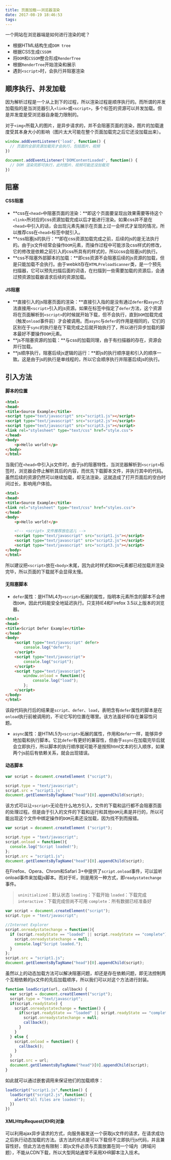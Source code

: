 ```yaml
---
title: 页面加载——浏览器渲染
date: 2017-08-19 18:46:53
tags:
---
```

一个网站在浏览器端是如何进行渲染的呢？
* 根据HTML结构生成`DOM tree`
* 根据CSS生成`CSSOM`
* 将`DOM`和`CSSOM`整合形成`RenderTree`
* 根据`RenderTree`开始渲染和展示
* 遇到`<script>`时，会执行并阻塞渲染
<!--more-->

## 顺序执行、并发加载

因为解析过程是一个从上到下的过程，所以渲染过程是顺序执行的。而所谓的并发加载指的是当浏览器引入`<link>`或`<script>`，多个标签的资源可以并发加载。但是并发度是受浏览器自身能力限制的。

对于`<img>`所载入的图片，是异步请求的，并不会阻塞页面的渲染，图片的加载速度受其本身大小的影响（图片太大可能在整个页面加载完之后它还没加载出来）。

```javascript
window.addEventListener('load', function() {
  // 页面的全部资源加载完才会执行，包括图片、视频
})

document.addEventListener('DOMContentLoaded', function() {
  // DOM 渲染完即可执行，此时图片、视频可能还没加载完
})
```

## 阻塞

#### CSS阻塞
* **css在`<head>`中阻塞页面的渲染：**即这个页面要呈现出效果需要等待这个`<link>`所对应的css资源加载完成以后才能进行渲染。如果css并不是在`<head>`中引入的话，会出现元素先展示在页面上过一会样式才呈现的情况，所以推荐css在`<head>`标签中就引入。
* **css阻塞js的执行：**即在css资源加载完成之前，后续的js的是无法执行的。由于js文件经常会操作`DOM`元素，而操作过程中可能涉及css样式的修改，它的修改是依赖之前引入的css所具有的样式的，所以css会阻塞js的执行。
* **css不阻塞外部脚本的加载：**即css资源不会阻塞后续的js资源的加载，但是只能加载不会执行。由于webkit存在`HTMLPreloadScanner`类，是一个预先扫描器，它可以预先扫描后面的词语，在扫描到一些需要加载的资源后，会通过预资源加载器请求后续的资源加载。

#### JS阻塞
* **直接引入的js阻塞页面的渲染：**直接引入指的是没有通过`defer`和`async`方法直接用`<script>`引入的js资源。如果在标签中指定了`defer`方法，这个资源将在页面解析到`<script>`的时候就开始下载，但不会执行，直到`DOM`加载完成（触发`onload`事件前）才会被调用。而`async`与`defer`的作用是相同的，它们的区别在于`sync`的执行是在下载完成之后就开始执行了，所以进行异步加载的脚本最好不要操作`DOM`元素。
* **js不阻塞资源的加载：**与css的加载同理，由于有扫描器的存在，资源会并行加载。
* **js顺序执行，阻塞后续js逻辑的运行：**即js的执行顺序是和引入的顺序一致。这是由于js的执行是单线程的，所以它会顺序执行并阻塞后续js的执行。

## 引入方法

#### 脚本的位置

```html 
<html>
<head>
<title>Source Example</title>
<script type="text/javascript" src="script1.js"></script>
<script type="text/javascript" src="script2.js"></script>
<script type="text/javascript" src="script3.js"></script>
<link rel="stylesheet" type="text/css" href="style.css">
</head>
<body>
    <p>Hello world!</p>
</body>
</html>
```
当我们在`<head>`中引入js文件时，由于js的阻塞特性，当浏览器解析到`<script>`标签时，浏览器会停止解析其后的内容，而优先下载脚本文件，并执行其中的代码。虽然后续的资源仍然可以继续加载，却无法渲染，这就造成了打开页面后的空白时间过长，影响用户体验。
```html 
<html>
<head>
<title>Source Example</title>
<link rel="stylesheet" type="text/css" href="styles.css">
</head>
<body>
    <p>Hello world!</p>

    <!-- <script> 文件推荐放在这儿 -->
    <script type="text/javascript" src="script1.js"></script>
    <script type="text/javascript" src="script2.js"></script>
    <script type="text/javascript" src="script3.js"></script>
</body>
</html>
```
所以建议把`<script>`放在`<body>`末尾，因为此时样式和`DOM`元素都已经加载并渲染完毕，所以页面的下载就不会显得太慢。

#### 无阻塞脚本

* `defer`属性：是HTML4为`<script>`拓展的属性，指明本元素所含的脚本不会修改`DOM`，因此代码能安全地延迟执行。只支持IE4和Firefox 3.5以上版本的浏览器。

```html 
<html>
<head>
<title>Script Defer Example</title>
</head>
<body>
    <script type="text/javascript" defer>
        console.log("defer");
    </script>
    <script type="text/javascript">
        console.log("script");
    </script>
    <script type="text/javascript">
        window.onload = function(){
            console.log("load");
        };
    </script>
</body>
</html>
```
该段代码执行后的结果是`script`、`defer`、`load`，表明含有`defer`属性的脚本是在`onload`执行前被调用的，不论它写的位置在哪里。该方法虽好却存在兼容性问题。
* `async`属性：是HTML5为`<script>`拓展的属性，作用和`defer`一样，能够异步地加载和执行脚本。它比`defer`有更好的兼容性，但由于`async`在加载完毕后就会立即执行，所以脚本的执行顺序就可能不是按照html文本的引入顺序，如果两个js前后有依赖关系，就会出现错误。

#### 动态脚本

```javascript
var script = document.createElement ("script");

script.type = "text/javascript";
script.src = "script1.js";
document.getElementsByTagName("head")[0].appendChild(script);
```
该方式可以让`<script>`无论在什么地方引入，文件的下载和运行都不会阻塞页面的处理过程。但是由于引入的文件的下载和运行和其他`DOM`元素是并行的，所以可能出现这个文件中绑定操作的`DOM`元素还没加载，因为找不到而报错。

```javascript
var script = document.createElement ("script");

script.type = "text/javascript";
script.onload = function(){
  console.log("Script loaded!");
};
script.src = "script1.js";
document.getElementsByTagName("head")[0].appendChild(script);
```
在Firefox、Opera、Chrom和Safari 3+中提供了`script.onload`事件，可以监听onload事件来加载js脚本。而对于IE，则是用另一种方式，即`readystatechange`事件。
> `uninitialized`：默认状态
> `loading`：下载开始
> `loaded`：下载完成
> `interactive`：下载完成但尚不可用
> `complete`：所有数据已经准备好 

```javascript
var script = document.createElement("script");
script.type = "text/javascript";

//Internet Explorer
script.onreadystatechange = function(){
  if (script.readyState == "loaded" || script.readyState == "complete"){
    script.onreadystatechange = null;
    console.log("Script loaded.");
  }
};
script.src = "script1.js";
document.getElementsByTagName("head")[0].appendChild(script);
```
虽然以上的动态加载方法可以解决阻塞问题，却还是存在依赖问题，即无法控制两个互相依赖的js文件的先后加载顺序，所以我们可以对这个方法进行封装。
```javascript
function loadScript(url, callback) {
  var script = document.creatElement("script");
  script.type = "text/javascript";
  if(script.readyState) {
    script.onreadystatechange = function() {
      if(script.readyState == "loaded" || script.readyState == "complete") {
        script.onreadystatechange = null;
        callback();
      }
    }
  } else {
    script.onload = function() {
      callback();
    }
  }
  script.src = url;
  document.getElementsByTagName("head")[0].appendChild(script);
}
```
如此就可以通过嵌套调用来保证他们的加载顺序：
```javascript
loadScript("script1.js",function() {
  loadScript("script2.js",function() {
	alert("all files are loaded!");
  })
})
```

#### XMLHttpRequest(XHR)对象

可以利用ajax异步请求的方式，向服务器发送一个获取js文件的请求，在请求成功之后执行动态加载的方法。该方法的优点是可以下载但不立即执行js代码，并且兼容性好。但此方法也有限制：即js文件必须与页面放置在同一个域内（跨域问题），不能从CDN下载，所以大型网站通常不采用XHR脚本注入技术。


